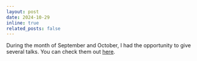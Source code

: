 ```yaml
---
layout: post
date: 2024-10-29
inline: true
related_posts: false
---
```


During the month of September and October, I had the opportunity to give several talks. You can check them out [here](https://marziehf.github.io/talks/).
